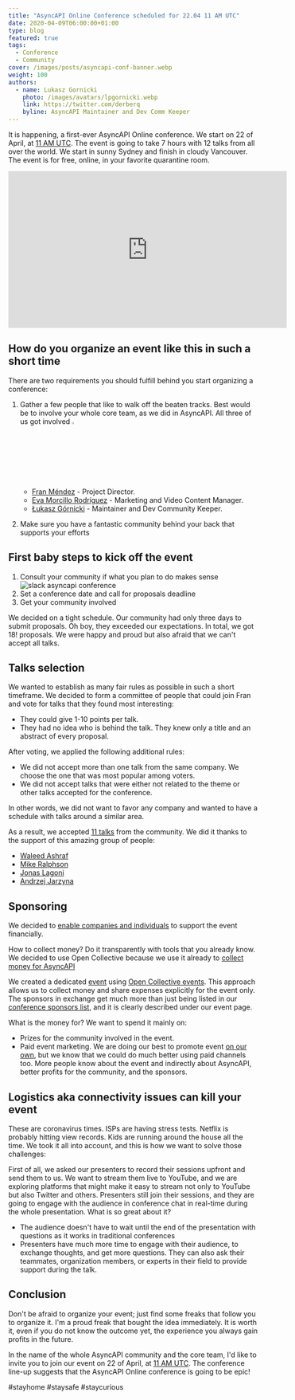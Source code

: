 ```yaml
---
title: "AsyncAPI Online Conference scheduled for 22.04 11 AM UTC"
date: 2020-04-09T06:00:00+01:00
type: blog
featured: true
tags:
  - Conference
  - Community
cover: /images/posts/asyncapi-conf-banner.webp
weight: 100
authors:
  - name: Lukasz Gornicki
    photo: /images/avatars/lpgornicki.webp
    link: https://twitter.com/derberq
    byline: AsyncAPI Maintainer and Dev Comm Keeper
---
```


It is happening, a first-ever AsyncAPI Online conference. We start on 22 of April, at [11 AM UTC](https://everytimezone.com/s/52eb2b62). The event is going to take 7 hours with 12 talks from all over the world. We start in sunny Sydney and finish in cloudy Vancouver. The event is for free, online, in your favorite quarantine room.

<iframe width="560" height="315" src="https://www.youtube.com/embed/EsCiDSwfAMw" frameborder="0" allow="accelerometer; autoplay; encrypted-media; gyroscope; picture-in-picture" allowfullscreen></iframe>

## How do you organize an event like this in such a short time

There are two requirements you should fulfill behind you start organizing a conference:

1. Gather a few people that like to walk off the beaten tracks. Best would be to involve your whole core team, as we did in AsyncAPI. All three of us got involved <img alt="" style="width: 3%;margin: auto;" src="https://emojis.slackmojis.com/emojis/images/1463602125/429/troll.png">

    - [Fran Méndez](https://twitter.com/fmvilas) - Project Director.
    - [Eva Morcillo Rodríguez](https://twitter.com/e_morcillo) - Marketing and Video Content Manager.
    - [Łukasz Górnicki](https://twitter.com/derberq) - Maintainer and Dev Community Keeper.

2. Make sure you have a fantastic community behind your back that supports your efforts

## First baby steps to kick off the event

1. Consult your community if what you plan to do makes sense
![slack asyncapi conference](/images/posts/slack-conference.webp)
2. Set a conference date and call for proposals deadline
3. Get your community involved

We decided on a tight schedule. Our community had only three days to submit proposals. Oh boy, they exceeded our expectations. In total, we got 18! proposals. We were happy and proud but also afraid that we can't accept all talks.

## Talks selection

We wanted to establish as many fair rules as possible in such a short timeframe. We decided to form a committee of people that could join Fran and vote for talks that they found most interesting:

- They could give 1-10 points per talk.
- They had no idea who is behind the talk. They knew only a title and an abstract of every proposal.

After voting, we applied the following additional rules:

- We did not accept more than one talk from the same company. We choose the one that was most popular among voters. 
- We did not accept talks that were either not related to the theme or other talks accepted for the conference.

In other words, we did not want to favor any company and wanted to have a schedule with talks around a similar area.

As a result, we accepted [11 talks](https://www.asyncapiconf.com/#schedule) from the community. We did it thanks to the support of this amazing group of people: 

- [Waleed Ashraf](https://twitter.com/WaleedAshraf01)
- [Mike Ralphson](https://twitter.com/PermittedSoc)
- [Jonas Lagoni](https://github.com/jonaslagoni/)
- [Andrzej Jarzyna](https://twitter.com/pieroginomicon)

## Sponsoring

We decided to [enable companies and individuals](https://github.com/asyncapi/asyncapi/issues/372) to support the event financially.

How to collect money? Do it transparently with tools that you already know. We decided to use Open Collective because we use it already to [collect money for AsyncAPI](https://opencollective.com/asyncapi)

We created a dedicated [event](https://opencollective.com/asyncapi-online-conference-fd574661/) using [Open Collective events](https://docs.opencollective.com/help/collectives/events#create-an-event). This approach allows us to collect money and share expenses explicitly for the event only. The sponsors in exchange get much more than just being listed in our [conference sponsors list](https://www.asyncapiconf.com/#sponsors), and it is clearly described under our event page.

What is the money for? We want to spend it mainly on:

- Prizes for the community involved in the event. 
- Paid event marketing. We are doing our best to promote event [on our own](https://github.com/asyncapi/asyncapi/issues/369), but we know that we could do much better using paid channels too. More people know about the event and indirectly about AsyncAPI, better profits for the community, and the sponsors.

## Logistics aka connectivity issues can kill your event

These are coronavirus times. ISPs are having stress tests. Netflix is probably hitting view records. Kids are running around the house all the time. We took it all into account, and this is how we want to solve those challenges:

First of all, we asked our presenters to record their sessions upfront and send them to us. We want to stream them live to YouTube, and we are exploring platforms that might make it easy to stream not only to YouTube but also Twitter and others. Presenters still join their sessions, and they are going to engage with the audience in conference chat in real-time during the whole presentation. What is so great about it?

- The audience doesn't have to wait until the end of the presentation with questions as it works in traditional conferences
- Presenters have much more time to engage with their audience, to exchange thoughts, and get more questions. They can also ask their teammates, organization members, or experts in their field to provide support during the talk. 

## Conclusion

Don't be afraid to organize your event; just find some freaks that follow you to organize it. I'm a proud freak that bought the idea immediately. It is worth it, even if you do not know the outcome yet, the experience you always gain profits in the future.

In the name of the whole AsyncAPI community and the core team, I'd like to invite you to join our event on 22 of April, at [11 AM UTC](https://everytimezone.com/s/52eb2b62). The conference line-up suggests that the AsyncAPI Online conference is going to be epic!

#stayhome #staysafe #staycurious



